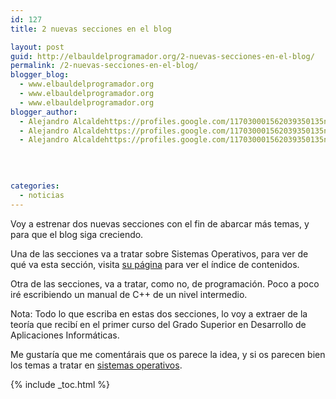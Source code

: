 ```yaml
---
id: 127
title: 2 nuevas secciones en el blog

layout: post
guid: http://elbauldelprogramador.org/2-nuevas-secciones-en-el-blog/
permalink: /2-nuevas-secciones-en-el-blog/
blogger_blog:
  - www.elbauldelprogramador.org
  - www.elbauldelprogramador.org
  - www.elbauldelprogramador.org
blogger_author:
  - Alejandro Alcaldehttps://profiles.google.com/117030001562039350135noreply@blogger.com
  - Alejandro Alcaldehttps://profiles.google.com/117030001562039350135noreply@blogger.com
  - Alejandro Alcaldehttps://profiles.google.com/117030001562039350135noreply@blogger.com

  
  
  
categories:
  - noticias
---
```

<input type="hidden" name="IL_RELATED_TAGS" value="1" />  
Voy a estrenar dos nuevas secciones con el fin de abarcar más temas, y para que el blog siga creciendo.

Una de las secciones va a tratar sobre Sistemas Operativos, para ver de qué va esta sección, visita [su página][1] para ver el índice de contenidos.

Otra de las secciones, va a tratar, como no, de programación. Poco a poco iré escribiendo un manual de C++ de un nivel intermedio.

Nota: Todo lo que escriba en estas dos secciones, lo voy a extraer de la teoría que recibí en el primer curso del Grado Superior en Desarrollo de Aplicaciones Informáticas.

Me gustaría que me comentárais que os parece la idea, y si os parecen bien los temas a tratar en [sistemas operativos][1].



 [1]: http://bashyc.blogspot.com/p/sistemas-operativos.html

{% include _toc.html %}
